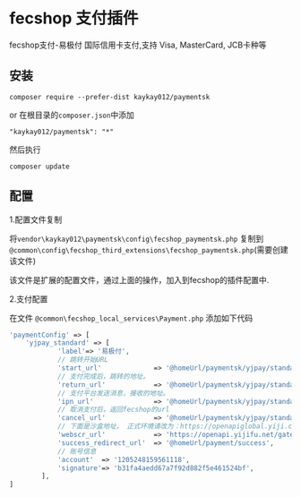 fecshop 支付插件
================
fecshop支付-易极付 国际信用卡支付,支持 Visa, MasterCard, JCB卡种等

安装
-------

```
composer require --prefer-dist kaykay012/paymentsk 
```

or 在根目录的`composer.json`中添加

```
"kaykay012/paymentsk": "*"

```

然后执行

```
composer update
```

配置
-----

1.配置文件复制

将`vendor\kaykay012\paymentsk\config\fecshop_paymentsk.php` 复制到
`@common\config\fecshop_third_extensions\fecshop_paymentsk.php`(需要创建该文件)

该文件是扩展的配置文件，通过上面的操作，加入到fecshop的插件配置中.

2.支付配置

在文件 `@common\fecshop_local_services\Payment.php` 添加如下代码

```php
'paymentConfig' => [
    'yjpay_standard' => [
            'label'=> '易极付',
            // 跳转开始URL
            'start_url'             => '@homeUrl/paymentsk/yjpay/standard/start',
            // 支付完成后，跳转的地址。
            'return_url'            => '@homeUrl/paymentsk/yjpay/standard/review',
            // 支付平台发送消息，接收的地址。
            'ipn_url'               => '@homeUrl/paymentsk/yjpay/standard/ipn',
            // 取消支付后，返回fecshop的url
            'cancel_url'            => '@homeUrl/paymentsk/yjpay/standard/cancel',
            // 下面是沙盒地址， 正式环境请改为：https://openapiglobal.yiji.com/gateway.html
            'webscr_url'            => 'https://openapi.yijifu.net/gateway.html',
            'success_redirect_url'  => '@homeUrl/payment/success',
            // 账号信息
            'account'  => '1205248159561118',
            'signature'=> 'b31fa4aedd67a7f92d882f5e461524bf',
        ],
]
```